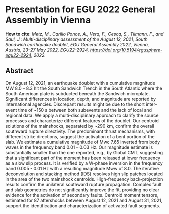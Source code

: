 Presentation for EGU 2022 General Assembly in Vienna
====================================================

**How to cite**: *Metz, M., Carillo Ponce, A., Vera, F., Cesca, S., Tilmann, F., and Saul, J.: Multi-disciplinary assessment of the August 12, 2021, South Sandwich earthquake doublet, EGU General Assembly 2022, Vienna, Austria, 23–27 May 2022, EGU22-2924, https://doi.org/10.5194/egusphere-egu22-2924, 2022.* 


Abstract
--------

On August 12, 2021, an earthquake doublet with a cumulative magnitude MW 8.0 – 8.3 hit the South Sandwich Trench in the South Atlantic where the South American plate is subducted beneath the Sandwich microplate. Significant differences in location, depth, and magnitude are reported by international agencies. Discrepant results might be due to the short inter-event time of ~150 s between both subevents and the lack of local and regional data.
We apply a multi-disciplinary approach to clarify the source processes and characterize different features of the doublet. Our centroid solutions of the mainshocks, separated by ~290 km, confirm the overall southward rupture directivity. The predominant thrust mechanisms, with different strike directions, suggest the activation of a bent portion of the slab. We estimate a cumulative magnitude of Mwc 7.65 inverted from body waves in the frequency band 0.01 – 0.03 Hz. Our magnitude estimate is substantially smaller than the one reported, e.g., by Global CMT, suggesting that a significant part of the moment has been released at lower frequency as a slow slip process. It is verified by a W-phase inversion in the frequency band 0.005 - 0.01 Hz with a resulting magnitude Mww of 8.0. The iterative deconvolution and stacking method (IDS) resolves high slip patches located in the area of the two mainshock centroids. High-frequency back-projection results confirm the unilateral southward rupture propagation. Complex fault and slab geometries do not significantly improve the fit, providing no clear evidence for the activation of secondary faults. Centroid moment tensors, estimated for 87 aftershocks between August 12, 2021 and August 31, 2021, support the identification and characterization of activated fault segments.



